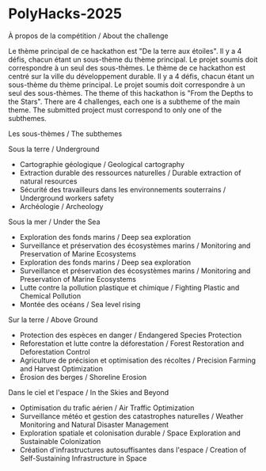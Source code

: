 # PolyHacks-2025

À propos de la compétition / About the challenge

Le thème principal de ce hackathon est "De la terre aux étoiles". Il y a 4 défis, chacun étant un sous-thème du thème principal. Le projet soumis doit correspondre à un seul des sous-thèmes.
Le thème de ce hackathon est centré sur la ville du développement durable. Il y a 4 défis, chacun étant un sous-thème du thème principal. Le projet soumis doit correspondre à un seul des sous-thèmes.
The theme of this hackathon is "From the Depths to the Stars". There are 4 challenges, each one is a subtheme of the main theme. The submitted project must correspond to only one of the subthemes.

Les sous-thèmes / The subthemes

Sous la terre / Underground
- Cartographie géologique / Geological cartography
- Extraction durable des ressources naturelles / Durable extraction of natural resources
- Sécurité des travailleurs dans les environnements souterrains / Underground workers safety
- Archéologie / Archeology
 
Sous la mer / Under the Sea
- Exploration des fonds marins / Deep sea exploration
- Surveillance et préservation des écosystèmes marins / Monitoring and Preservation of Marine Ecosystems
- Exploration des fonds marins / Deep sea exploration
- Surveillance et préservation des écosystèmes marins / Monitoring and Preservation of Marine Ecosystems
- Lutte contre la pollution plastique et chimique / Fighting Plastic and Chemical Pollution
- Montée des océans / Sea level rising
 
Sur la terre / Above Ground
- Protection des espèces en danger / Endangered Species Protection
- Reforestation et lutte contre la déforestation / Forest Restoration and Deforestation Control
- Agriculture de précision et optimisation des récoltes / Precision Farming and Harvest Optimization
- Érosion des berges / Shoreline Erosion
 
Dans le ciel et l'espace / In the Skies and Beyond
- Optimisation du trafic aérien / Air Traffic Optimization
- Surveillance météo et gestion des catastrophes naturelles / Weather Monitoring and Natural Disaster Management
- Exploration spatiale et colonisation durable / Space Exploration and Sustainable Colonization
- Création d'infrastructures autosuffisantes dans l'espace / Creation of Self-Sustaining Infrastructure in Space
